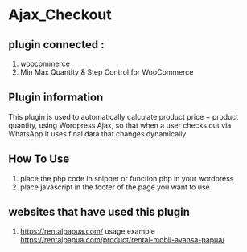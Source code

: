 # Ajax_Checkout
## plugin connected :
1. woocommerce
2. Min Max Quantity & Step Control for WooCommerce

## Plugin information 
This plugin is used to automatically calculate product price + product quantity, using Wordpress Ajax, so that when a user checks out via WhatsApp it uses final data that changes dynamically


## How To Use
1. place the php code in snippet or function.php in your wordpress
2. place javascript in the footer of the page you want to use

## websites that have used this plugin

1. https://rentalpapua.com/ usage example https://rentalpapua.com/product/rental-mobil-avansa-papua/
